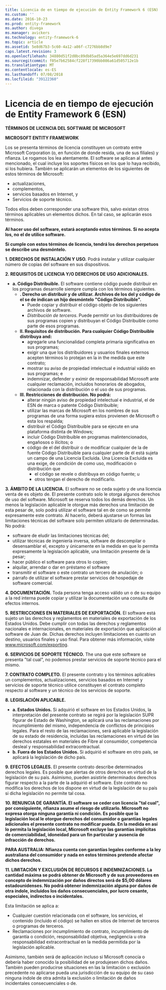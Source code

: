 ```yaml
---
title: Licencia de en tiempo de ejecución de Entity Framework 6 (ESN)
ms.custom: ''
ms.date: 2016-10-23
ms.prod: entity-framework
ms.author: divega
ms.manager: avickers
ms.technology: entity-framework-6
ms.topic: article
ms.assetid: 5e8d67b3-5c60-4a12-a86f-c7276bb8d9e7
caps.latest.revision: 3
ms.openlocfilehash: 34880d51f2d0bc89db85ad5a364e5e697dd6d231
ms.sourcegitcommit: f05e7b62584cf228f17390bb086a61d505712e1b
ms.translationtype: MT
ms.contentlocale: es-ES
ms.lasthandoff: 07/08/2018
ms.locfileid: "39122360"
---
```

# <a name="entity-framework-6-runtime-license-esn"></a>Licencia de en tiempo de ejecución de Entity Framework 6 (ESN)
**TÉRMINOS DE LICENCIA DEL SOFTWARE DE MICROSOFT**

**MICROSOFT ENTITY FRAMEWORK**

Los se presenta términos de licencia constituyen un contrato entre Microsoft Corporation (o, en función de donde resida, una de sus filiales) y nfianza. Le rogamos los lea atentamente. El software se aplican al antes mencionado, el cual incluye los soportes físicos en los que lo haya recibido, si los hubiera. También se aplicarán un elementos de los siguientes de estos términos de Microsoft:

-   actualizaciones,
-   complementos,
-   servicios basados en Internet, y
-   Servicios de soporte técnico.

Todos ellos deben corresponder una software this, salvo existan otros términos aplicables un elementos dichos. En tal caso, se aplicarán esos términos.

**Al hacer uso del software, estará aceptando estos términos. Si no acepta los, no el de utilice software.**

**Si cumple con estos términos de licencia, tendrá los derechos perpetuos se describe una desmóntelo.**

**1.    DERECHOS DE INSTALACIÓN Y USO.** Podrá instalar y utilizar cualquier número de copias del software en sus dispositivos.

**2.    REQUISITOS DE LICENCIA Y/O DERECHOS DE USO ADICIONALES.**

-   **a.    Código Distribuible.** El software contiene código puede distribuir en los programas desarrolle siempre cumpla con los términos siguientes.
    -   **.      Derecho un distribuir y de utilizar. Archivos de los del y código de el se de indican un hijo desmóntelo "Código Distribuible".**
        -   Puede copiar y distribuir el código objeto de los siguientes archivos de software.
        -   *Distribución de terceros*. Puede permitir un los distribuidores de sus programas copien y distribuyan el Código Distribuible como parte de esos programas.
    -   **II.    Requisitos de distribución. Para cualquier Código Distribuible distribuya and:**
        -   agregarle una funcionalidad completa primaria significativa en sus programas;
        -   exigir una que los distribuidores y usuarios finales externos acepten términos lo protejan en la in the medida que este contrato;
        -   mostrar su aviso de propiedad intelectual e industrial válido en sus programas; e
        -   indemnizar, defender y eximir de responsabilidad Microsoft ante cualquier reclamación, incluidos honorarios de abogados, relacionada con la distribución o el uso de sus programas.
    -   **III.   Restricciones de distribución. No podrá:**
        -   alterar ningún aviso de propiedad intelectual e industrial, el de ESN de marca o patente Código Distribuible;
        -   utilizar las marcas de Microsoft en los nombres de sus programas de una forma sugiera estos provienen de Microsoft o esta los respalda;
        -   distribuir el Código Distribuible para se ejecute en una plataforma distinta de Windows;
        -   incluir Código Distribuible en programas malintencionados, engañosos o ilícitos; o
        -   código de el del distribuir o de modificar cualquier de la de fuente Código Distribuible para cualquier parte de él está sujeta un campo de una Licencia Excluida. Una Licencia Excluida es una exige, de condición de como uso, modificación o distribución que
            -   el código se revele o distribuya en código fuente; u
            -   otros tengan el derecho de modificarlo.

**3.    ÁMBITO DE LA LICENCIA.** El software no se ceda sujeto y de una licencia venta de es objeto de. El presente contrato solo le otorga algunos derechos de uso del software. Microsoft se reserva todos los demás derechos. Un menos la legislación aplicable le otorgue más derechos una limitación de esta pesar de, solo podrá utilizar el software tal en de como se permite expresamente este contrato. Al hacerlo, deberá ajustarse un formas las limitaciones técnicas del software solo permiten utilizarlo de determinadas. No podrá:

-   software de eludir las limitaciones técnicas del;
-   utilizar técnicas de ingeniería inversa, software de descompilar o desensamblar el, excepto y únicamente en la medida en que lo permita expresamente la legislación aplicable, una limitación presente de la pesar;
-   hacer público el software para otros lo copien;
-   alquilar, arrendar o dar en préstamo el software
-   transmitir el software o este contrato un tercero de anulación; o
-   párrafo de utilizar el software prestar servicios de hospedaje de software comercial.

**4.    DOCUMENTACIÓN.** Toda persona tenga acceso válido un o de su equipo a la red interna puede copiar y utilizar la documentación una consulta de efectos internos.

**5.    RESTRICCIONES EN MATERIALES DE EXPORTACIÓN.** El software está sujeto un las derechos y reglamentos en materiales de exportación de los Estados Unidos. Debe cumplir con todas las derechos y reglamentos nacionales e internacionales, en materiales de exportación que aplicación al software de Juan de. Dichas derechos incluyen limitaciones en cuanto un destino, usuarios finales y uso final. Para obtener más información, visite www.microsoft.com/exporting.

**6.    SERVICIOS DE SOPORTE TÉCNICO.** The una que este software se presenta "tal cual", no podemos prestar servicios de soporte técnico para el mismo.

**7.    CONTRATO COMPLETO.** El presente contrato y los términos aplicables un complementos, actualizaciones, servicios basados en Internet y servicios de soporte técnico utilice constituyen el contrato completo respecto al software y un técnico de los servicios de soporte.

**8.    LEGISLACIÓN APLICABLE.**

-   **a.    Estados Unidos.** Si adquirió el software en los Estados Unidos, la interpretación del presente contrato se regirá por la legislación SUPR figurar de Estado de Washington, se aplicará una las reclamaciones por incumplimiento del mismo, independencia de conflictos de principios legales. Para el resto de las reclamaciones, será aplicable la legislación de su estado de residencia, incluidas las reclamaciones en virtud de las derechos estatales en materiales de Fibre al consumidor, competencia desleal y responsabilidad extracontractual.
-   **b.    Fuera de los Estados Unidos.** Si adquirió el software en otro país, se aplicará la legislación de dicho país.

**9.    EFECTOS LEGALES.** El presente contrato describe determinados derechos legales. Es posible que alertas de otros derechos en virtud de la legislación de su país. Asimismo, pueden asistirle determinados derechos figurar respecto a la parte de la adquirió el software. Este contrato no modifica los derechos de los dispone en virtud de la legislación de su país si dicha legislación no permite tal cosa.

**10.  RENUNCIA DE GARANTÍA. El software se ceder con licencia "tal cual", por consiguiente, nfianza asume el riesgo de utilizarlo. Microsoft no expresa otorga ninguna garantía ni condición. Es posible que la legislación local le otorgue derechos del consumidor o garantías legales adicionales el presente contrato no modificar pueda. En la medida en así lo permita la legislación local, Microsoft excluye las garantías implícitas de comerciabilidad, idoneidad para un fin particular y ausencia de infracción de derechos.**

**PARA AUSTRALIA: Nfianza cuenta con garantías legales conforme a la ley australiana del consumidor y nada en estos términos pretende afectar dichos derechos.**

**11.  LIMITACIÓN Y EXCLUSIÓN DE RECURSOS E INDEMNIZACIONES. La cantidad máxima se podrá obtener de Microsoft y de sus proveedores en concepto de indemnización por daños directos será de $5,00 dólares estadounidenses. No podrá obtener indemnización alguna por daños de otra índole, incluidos los daños consecuenciales, por lucro cesante, especiales, indirectos o incidentales.**

Esta limitación se aplica a:

-   Cualquier cuestión relacionada con el software, los servicios, el contenido (incluido el código) se hallen en sitios de Internet de terceros o programas de terceros.
-   Reclamaciones por incumplimiento de contrato, incumplimiento de garantía o condición, responsabilidad objetiva, negligencia u otra responsabilidad extracontractual en la medida permitida por la legislación aplicable.

Asimismo, también será de aplicación incluso si Microsoft conocía o debería haber conocido la posibilidad de se produjesen dichos daños. También pueden producirse situaciones en las la limitación o exclusión precedente no aplicarse pueda una jurisdicción de su equipo de su caso ninguna índole de otra admita la exclusión o limitación de daños incidentales consecuenciales o de.
